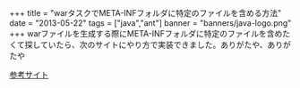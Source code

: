 +++
title = "warタスクでMETA-INFフォルダに特定のファイルを含める方法"
date = "2013-05-22"
tags = ["java","ant"]
banner = "banners/java-logo.png"
+++
warファイルを生成する際にMETA-INFフォルダに特定のファイルを含めたくて探していたら、次のサイトにやり方で実装できました。ありがたや、ありがたや  

[参考サイト](http://d.hatena.ne.jp/kuronekojima/20110803/1312351124)

